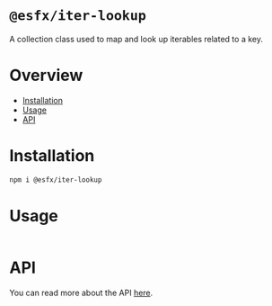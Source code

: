 # `@esfx/iter-lookup`

A collection class used to map and look up iterables related to a key.

# Overview

* [Installation](#installation)
* [Usage](#usage)
* [API](#api)

# Installation

```sh
npm i @esfx/iter-lookup
```

# Usage

```ts
```

# API

You can read more about the API [here](https://esfx.github.io/esfx/modules/iter_lookup.html).

